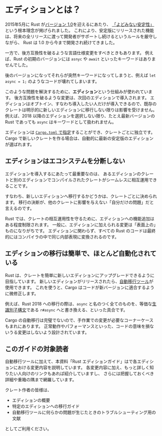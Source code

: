 <!--
# What are Editions?
-->
# エディションとは？

<!--
In May 2015, the [release of Rust 1.0](https://blog.rust-lang.org/2015/05/15/Rust-1.0.html) established "[stability without stagnation](https://blog.rust-lang.org/2014/10/30/Stability.html)" as a core Rust axiom. Since then, Rust has committed to a pivotal rule: once a feature is [released through stable](https://doc.rust-lang.org/book/appendix-07-nightly-rust.html), contributors will continue to support that feature for all future releases.
-->

2015年5月に Rust が[バージョン 1.0](https://blog.rust-lang.org/2015/05/15/Rust-1.0.html)を迎えるにあたり、
[「よどみない安定性」](https://blog.rust-lang.org/2014/10/30/Stability.html)という根本理念が掲げられました。
これにより、安定版にリリースされた機能は、将来の全リリースに渡って開発者がサポートし続けるというルールを厳守しながら、
Rust は 1.0 から今まで開発され続けてきました。

<!--
However, there are times when it's useful to make backwards-incompatible changes to the language. A common example is the introduction of a new keyword. For instance, early versions of Rust didn't feature the `async` and `await` keywords.
-->

一方で、後方互換性を破るような言語仕様変更をすべきときもあります。
例えば、Rust の初期のバージョンには `asnyc` や `await` といったキーワードはありませんでした。

<!--
If Rust had suddenly introduced these new keywords, some code would have broken: `let async = 1;` would no longer work.
-->

後のバージョンになってそれらが突然キーワードになってしまうと、例えば `let async = 1;` のようなコードが壊れてしまいます。

<!--
Rust uses **editions** to solve this problem. When there are backwards-incompatible changes, they are pushed into the next edition. Since editions are opt-in, existing crates won't use the changes unless they explicitly migrate into the new edition. For example, the latest version of Rust doesn't treat `async` as a keyword unless edition 2018 or later is chosen.
-->

このような問題を解決するために、**エディション**という仕組みが使われています。
後方互換性を破るような変更は、次回のエディションで導入されます。
エディションはオプトイン、すなわち導入したい人だけが導入できるので、既存のクレートは明示的に新しいエディションに移行しない限りは影響を受けません。
例えば、2018 以降のエディションを選択しない限り、たとえ最新バージョンの Rust であっても `async` はキーワードとして扱われません。

<!--
Each crate chooses its edition [within its `Cargo.toml` file](https://doc.rust-lang.org/cargo/reference/manifest.html#the-edition-field). When creating a new crate with Cargo, it will automatically select the newest stable edition.
-->

エディションは [`Cargo.toml` で指定](https://doc.rust-lang.org/cargo/reference/manifest.html#the-edition-field)することができ、クレートごとに独立です。
Cargo で新しいクレートを作る場合は、自動的に最新の安定版のエディションが選ばれます。

<!--
## Editions do not split the ecosystem
-->

## エディションはエコシステムを分断しない

<!--
When creating editions, there is one most consequential rule: crates in one edition **must** seamlessly interoperate with those compiled with other editions.
-->

エディションを導入するにあたって最重要なのは、
あるエディションのクレートと別のエディションでコンパイルされたクレートがシームレスに相互運用できることです。

<!--
In other words, each crate can decide when to migrate to a new edition independently. This decision is 'private' - it won't affect other crates in the ecosystem.
-->

すなわち、新しいエディションへ移行するかどうかは、クレートごとに決められます。
移行の決断が、他のクレートに影響を与えない「自分だけの問題」だと言えるのです。

<!--
For Rust, this required compatibility implies some limits on the kinds of changes that can be featured in an edition. As a result, changes found in new Rust editions tend to be 'skin deep'. All Rust code - regardless of edition - will ultimately compile down to the same internal representation within the compiler.
-->

Rust では、クレートの相互運用性を守るために、エディションへの機能追加はある程度制限されます。
一般に、エディションに加えられる変更は「表面上の」ものになりがちです。
エディションに関わらず、すべての Rust のコードは最終的にはコンパイラの中で同じ内部表現に変換されるのです。

<!--
## Edition migration is easy and largely automated
-->

## エディションの移行は簡単で、ほとんど自動化されている

<!--
Rust aims to make upgrading to a new edition an easy process. When a new edition releases, crate authors may use [automatic migration tooling within `cargo`](https://doc.rust-lang.org/cargo/commands/cargo-fix.html) to migrate. Cargo will then make minor changes to the code to make it compatible with the new version.
-->

Rust は、クレートを簡単に新しいエディションにアップグレードできるように目指しています。
新しいエディションがリリースされたら、[自動移行ツール](https://doc.rust-lang.org/cargo/commands/cargo-fix.html)が使用できます。
これを使うと、Cargo はコードが新バージョンに適合するように微修正します。

<!--
For example, when migrating to Rust 2018, anything named `async` will now use the equivalent [raw identifier syntax](https://doc.rust-lang.org/rust-by-example/compatibility/raw_identifiers.html): `r#async`.
-->
例えば、Rust 2018 への移行の際は、`async` と名のつく全てのものを、等価な[生識別子構文](https://doc.rust-lang.org/rust-by-example/compatibility/raw_identifiers.html)である `r#async` へと書き換える、といった具合です。

<!--
Cargo's automatic migrations aren't perfect: there may still be corner cases where manual changes are required. It aims to avoid changes to semantics that could affect the correctness or performance of the code.
-->
Cargo の自動移行は完璧でないので、手作業での変更が必要なコーナーケースもまれにあります。
正常動作やパフォーマンスといった、コードの意味を損ないうる変更はしないよう設計されています。

<!--
## What this guide covers
-->
## このガイドの対象読者

<!--
In addition to tooling, this Rust Edition Guide also covers the changes that are part of each edition. It describes each change and links to additional details, if available. It also covers corner cases or tricky details crate authors should be aware of.
-->
自動移行ツールに加えて、本資料「Rust エディションガイド」はで各エディションにおける変更内容を説明しています。
各変更内容に加え、もっと詳しく知りたい人向けのリンクもあれば紹介していますし、
さらには把握しておくべき詳細や重箱の隅まで網羅しています。

<!--
Crate authors should find:

- An overview of editions
- A migration guide for specific editions
- A quick troubleshooting reference when automated tooling isn't working.
-->
クレート作者の皆様は、

- エディションの概要
- 特定のエディションへの移行ガイド
- 自動移行ツールに何らかの問題が生じたときのトラブルシューティング用の文献

としてご利用ください。
